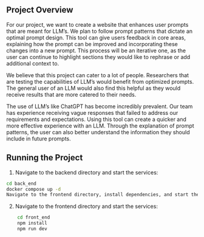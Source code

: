## Project Overview

For our project, we want to create a website that enhances user prompts that are meant for LLM’s. We plan to follow prompt patterns that dictate an optimal prompt design. This tool can give users feedback in core areas, explaining how the prompt can be improved and incorporating these changes into a new prompt. This process will be an iterative one, as the user can continue to highlight sections they would like to rephrase or add additional context to.

We believe that this project can cater to a lot of people. Researchers that are testing the capabilities of LLM’s would benefit from optimized prompts. The general user of an LLM would also find this helpful as they would receive results that are more catered to their needs.

The use of LLM’s like ChatGPT has become incredibly prevalent. Our team has experience receiving vague responses that failed to address our requirements and expectations. Using this tool can create a quicker and more effective experience with an LLM. Through the explanation of prompt patterns, the user can also better understand the information
they should include in future prompts.

## Running the Project

1. Navigate to the backend directory and start the services:
```sh
cd back_end
docker compose up -d
Navigate to the frontend directory, install dependencies, and start the development server:
```
2. Navigate to the frontend directory and start the services:
```sh
    cd front_end
    npm install
    npm run dev
```
